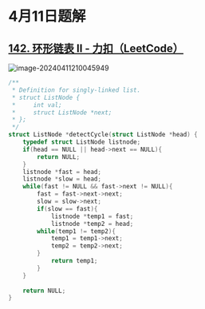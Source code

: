 # 4月11日题解

## [142. 环形链表 II - 力扣（LeetCode）](https://leetcode.cn/problems/linked-list-cycle-ii/)

![image-20240411210045949](https://picture-cloud-store.oss-cn-beijing.aliyuncs.com/image-20240411210045949.png)

```c
/**
 * Definition for singly-linked list.
 * struct ListNode {
 *     int val;
 *     struct ListNode *next;
 * };
 */
struct ListNode *detectCycle(struct ListNode *head) {
    typedef struct ListNode listnode;
    if(head == NULL || head->next == NULL){
        return NULL;
    }
    listnode *fast = head;
    listnode *slow = head;
    while(fast != NULL && fast->next != NULL){
        fast = fast->next->next;
        slow = slow->next;
        if(slow == fast){
            listnode *temp1 = fast;
            listnode *temp2 = head;
        while(temp1 != temp2){
            temp1 = temp1->next;
            temp2 = temp2->next;
        }
            return temp1;
        }
    }
    
    return NULL;
}
```

